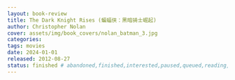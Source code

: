```yaml
---
layout: book-review
title: The Dark Knight Rises (蝙蝠侠：黑暗骑士崛起)
author: Christopher Nolan
cover: assets/img/book_covers/nolan_batman_3.jpg
categories:
tags: movies
date: 2024-01-01
released: 2012-08-27
status: finished # abandoned,finished,interested,paused,queued,reading,reread
---
```

